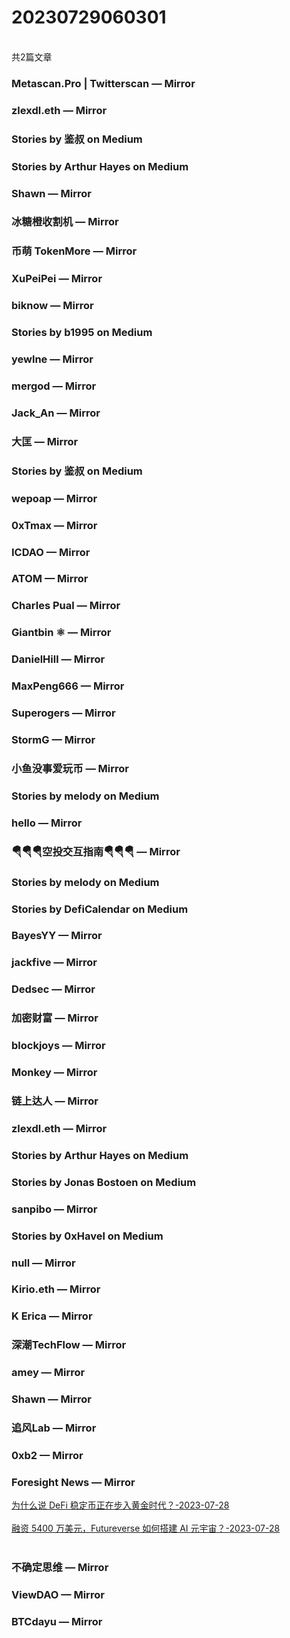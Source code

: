 <h1>20230729060301</h1><br/>共2篇文章


###  Metascan.Pro | Twitterscan — Mirror









###  zlexdl.eth — Mirror







###  Stories by 鉴叔 on Medium









###  Stories by Arthur Hayes on Medium







###  Shawn — Mirror









###  冰糖橙收割机 — Mirror









###  币萌 TokenMore — Mirror









###  XuPeiPei — Mirror











###  biknow — Mirror







###  Stories by b1995 on Medium



















###  yewlne — Mirror









###  mergod — Mirror











###  Jack_An — Mirror







###  大匡 — Mirror







###  Stories by 鉴叔 on Medium













###  wepoap — Mirror











###  0xTmax — Mirror









###  ICDAO — Mirror









###  ATOM — Mirror

















###  Charles Pual — Mirror













###  Giantbin ⚛ — Mirror













###  DanielHill — Mirror











###  MaxPeng666 — Mirror















###  Superogers — Mirror









###  StormG — Mirror













###  小鱼没事爱玩币 — Mirror







###  Stories by melody on Medium













###  hello — Mirror













###  🪂🪂🪂空投交互指南🪂🪂🪂 — Mirror







###  Stories by melody on Medium







###  Stories by DefiCalendar on Medium



















###  BayesYY — Mirror











###  jackfive — Mirror













###  Dedsec — Mirror















###  加密财富 — Mirror















###  blockjoys — Mirror

















###  Monkey — Mirror



















###  链上达人 — Mirror















###  zlexdl.eth — Mirror







###  Stories by Arthur Hayes on Medium









###  Stories by Jonas Bostoen on Medium









###  sanpibo — Mirror







###  Stories by 0xHavel on Medium













###  null — Mirror











###  Kirio.eth — Mirror







###  K Erica — Mirror











###  深潮TechFlow — Mirror













###  amey — Mirror











###  Shawn — Mirror















###  追风Lab — Mirror







###  0xb2 — Mirror











###  Foresight News — Mirror

<a target=_blank rel=nofollow href="https://mirror.xyz/foresightnews.eth/eG1rVPeHex184M0H44XCFLHhgSyae-7rUcdekDE1J9Y" >为什么说 DeFi 稳定币正在步入黄金时代？-2023-07-28</a><br/><br/><a target=_blank rel=nofollow href="https://mirror.xyz/foresightnews.eth/19EBD1koa2-YZePZ-o0FW-NwfVh404sN4XCs-sMzNak" >融资 5400 万美元，Futureverse 如何搭建 AI 元宇宙？-2023-07-28</a><br/><br/>







###  不确定思维 — Mirror









###  ViewDAO — Mirror







###  BTCdayu — Mirror





